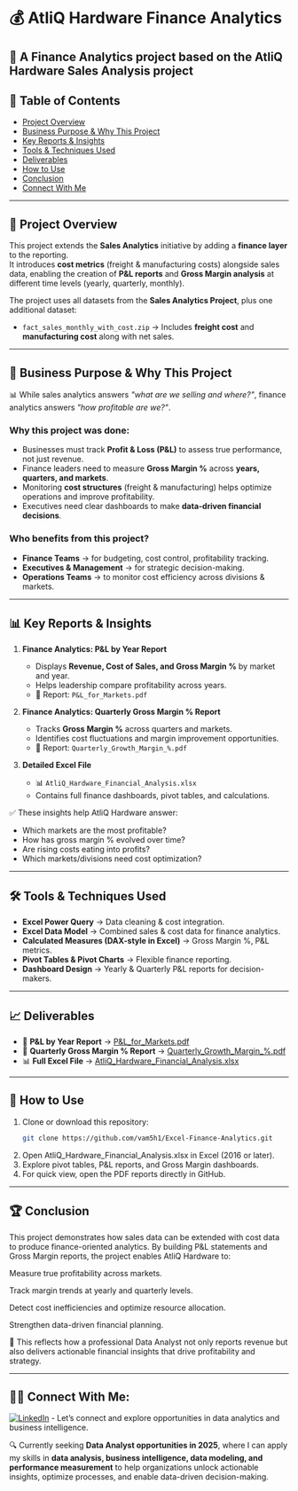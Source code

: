 # 💰 AtliQ Hardware Finance Analytics

📌 A Finance Analytics project based on the AtliQ Hardware Sales Analysis project
---

## 📑 Table of Contents  
- [Project Overview](#-project-overview)  
- [Business Purpose & Why This Project](#-business-purpose--why-this-project)  
- [Key Reports & Insights](#-key-reports--insights)  
- [Tools & Techniques Used](#-tools--techniques-used)  
- [Deliverables](#-deliverables)  
- [How to Use](#-how-to-use)  
- [Conclusion](#-conclusion)  
- [Connect With Me](#-connect-with-me)  

---

## 📌 Project Overview  
This project extends the **Sales Analytics** initiative by adding a **finance layer** to the reporting.  
It introduces **cost metrics** (freight & manufacturing costs) alongside sales data, enabling the creation of **P&L reports** and **Gross Margin analysis** at different time levels (yearly, quarterly, monthly).  

The project uses all datasets from the **Sales Analytics Project**, plus one additional dataset:  
- `fact_sales_monthly_with_cost.zip` → Includes **freight cost** and **manufacturing cost** along with net sales.  

---

## 🎯 Business Purpose & Why This Project  

📊 While sales analytics answers *"what are we selling and where?"*, finance analytics answers *"how profitable are we?"*.  

### Why this project was done:  
- Businesses must track **Profit & Loss (P&L)** to assess true performance, not just revenue.  
- Finance leaders need to measure **Gross Margin %** across **years, quarters, and markets**.  
- Monitoring **cost structures** (freight & manufacturing) helps optimize operations and improve profitability.  
- Executives need clear dashboards to make **data-driven financial decisions**.  

### Who benefits from this project?  
- **Finance Teams** → for budgeting, cost control, profitability tracking.  
- **Executives & Management** → for strategic decision-making.  
- **Operations Teams** → to monitor cost efficiency across divisions & markets.  

---

## 📊 Key Reports & Insights  

1. **Finance Analytics: P&L by Year Report**  
   - Displays **Revenue, Cost of Sales, and Gross Margin %** by market and year.  
   - Helps leadership compare profitability across years.  
   - 📄 Report: `P&L_for_Markets.pdf`  

2. **Finance Analytics: Quarterly Gross Margin % Report**  
   - Tracks **Gross Margin %** across quarters and markets.  
   - Identifies cost fluctuations and margin improvement opportunities.  
   - 📄 Report: `Quarterly_Growth_Margin_%.pdf`  

3. **Detailed Excel File**  
   - 📊 `AtliQ_Hardware_Financial_Analysis.xlsx`  
   - Contains full finance dashboards, pivot tables, and calculations.  

✅ These insights help AtliQ Hardware answer:  
- Which markets are the most profitable?  
- How has gross margin % evolved over time?  
- Are rising costs eating into profits?  
- Which markets/divisions need cost optimization?  

---

## 🛠 Tools & Techniques Used  
- **Excel Power Query** → Data cleaning & cost integration.  
- **Excel Data Model** → Combined sales & cost data for finance analytics.  
- **Calculated Measures (DAX-style in Excel)** → Gross Margin %, P&L metrics.  
- **Pivot Tables & Pivot Charts** → Flexible finance reporting.  
- **Dashboard Design** → Yearly & Quarterly P&L reports for decision-makers.  

---

## 📈 Deliverables  
- 📑 **P&L by Year Report** → [P&L_for_Markets.pdf](reports/P&L_for_Markets.pdf)   
- 📑 **Quarterly Gross Margin % Report** → [Quarterly_Growth_Margin_%.pdf](reports/Quarterly_Growth_Margin_%.pdf)   
- 📊 **Full Excel File** → [AtliQ_Hardware_Financial_Analysis.xlsx](reports/AtliQ_Hardware_Financial_Analysis.xlsx)   

---

## 🚀 How to Use  
1. Clone or download this repository:  
   ```bash
   git clone https://github.com/vam5h1/Excel-Finance-Analytics.git
2. Open AtliQ_Hardware_Financial_Analysis.xlsx in Excel (2016 or later).
3. Explore pivot tables, P&L reports, and Gross Margin dashboards.
4. For quick view, open the PDF reports directly in GitHub.

---

## 🏆 Conclusion

This project demonstrates how sales data can be extended with cost data to produce finance-oriented analytics.
By building P&L statements and Gross Margin reports, the project enables AtliQ Hardware to:

Measure true profitability across markets.

Track margin trends at yearly and quarterly levels.

Detect cost inefficiencies and optimize resource allocation.

Strengthen data-driven financial planning.

📌 This reflects how a professional Data Analyst not only reports revenue but also delivers actionable financial insights that drive profitability and strategy.

---

## 👨‍💻 Connect With Me:  
 
[![LinkedIn](https://img.shields.io/badge/LinkedIn-Connect-blue?logo=linkedin)](https://www.linkedin.com/in/vam5h1/)  - Let’s connect and explore opportunities in data analytics and business intelligence.


🔍 Currently seeking **Data Analyst opportunities in 2025**, where I can apply my skills in **data analysis, business intelligence, data modeling, and performance measurement** to help organizations unlock actionable insights, optimize processes, and enable data-driven decision-making.  
